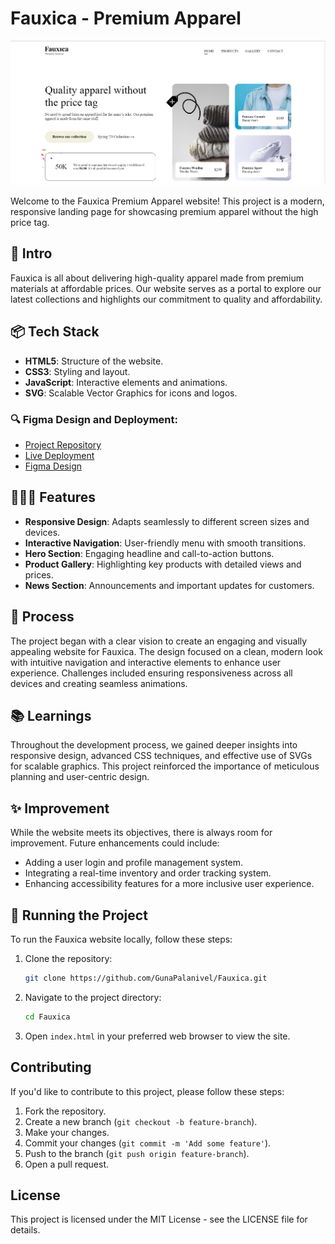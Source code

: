 # Fauxica - Premium Apparel

![Fauxica Screenshot](./Screenshot/fauxica-home.png)

Welcome to the Fauxica Premium Apparel website! This project is a modern, responsive landing page for showcasing premium apparel without the high price tag.

## 🎋 Intro

Fauxica is all about delivering high-quality apparel made from premium materials at affordable prices. Our website serves as a portal to explore our latest collections and highlights our commitment to quality and affordability.

## 📦 Tech Stack

- **HTML5**: Structure of the website.
- **CSS3**: Styling and layout.
- **JavaScript**: Interactive elements and animations.
- **SVG**: Scalable Vector Graphics for icons and logos.

### 🔍 Figma Design and Deployment:

- [Project Repository](https://github.com/GunaPalanivel/Fauxica.git)
- [Live Deployment](https://fauxica-xi.vercel.app/)
- [Figma Design](https://www.figma.com/design/itCs6m3rpccRZvzki6KOwk/Fauxica?node-id=0-1&t=WgNI37WDlfO5kqWX-1)

## 👩🏽‍🍳 Features

- **Responsive Design**: Adapts seamlessly to different screen sizes and devices.
- **Interactive Navigation**: User-friendly menu with smooth transitions.
- **Hero Section**: Engaging headline and call-to-action buttons.
- **Product Gallery**: Highlighting key products with detailed views and prices.
- **News Section**: Announcements and important updates for customers.

## 💭 Process

The project began with a clear vision to create an engaging and visually appealing website for Fauxica. The design focused on a clean, modern look with intuitive navigation and interactive elements to enhance user experience. Challenges included ensuring responsiveness across all devices and creating seamless animations.

## 📚 Learnings

Throughout the development process, we gained deeper insights into responsive design, advanced CSS techniques, and effective use of SVGs for scalable graphics. This project reinforced the importance of meticulous planning and user-centric design.

## ✨ Improvement

While the website meets its objectives, there is always room for improvement. Future enhancements could include:

- Adding a user login and profile management system.
- Integrating a real-time inventory and order tracking system.
- Enhancing accessibility features for a more inclusive user experience.

## 🚦 Running the Project

To run the Fauxica website locally, follow these steps:

1. Clone the repository:
   ```bash
   git clone https://github.com/GunaPalanivel/Fauxica.git
   ```
2. Navigate to the project directory:
   ```bash
   cd Fauxica
   ```
3. Open `index.html` in your preferred web browser to view the site.

## Contributing

If you'd like to contribute to this project, please follow these steps:

1. Fork the repository.
2. Create a new branch (`git checkout -b feature-branch`).
3. Make your changes.
4. Commit your changes (`git commit -m 'Add some feature'`).
5. Push to the branch (`git push origin feature-branch`).
6. Open a pull request.

## License

This project is licensed under the MIT License - see the LICENSE file for details.
